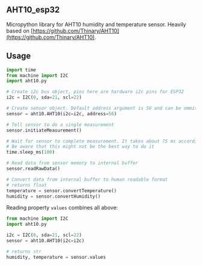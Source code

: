 ## AHT10_esp32
Micropython library for AHT10 humidity and temperature sensor.
Heavily based on [https://github.com/Thinary/AHT10](https://github.com/Thinary/AHT10).

## Usage

```python
import time
from machine import I2C
import aht10.py

# Create i2c bus object, pins here are hardware i2c pins for ESP32
i2c = I2C(0, sda=21, scl=22)

# Create sensor object. Default address argument is 56 and can be ommited
sensor = aht10.AHT10(i2c=i2c, address=56)

# Tell sensor to do a single measurement
sensor.initiateMeasurement()

# Wait for sensor to complete measurement. It takes about 75 ms according to manual
# Be aware that this might not be the best way to do it
time.sleep_ms(100)

# Read data from sensor memory to internal buffer
sensor.readRawData()

# Convert data from internal buffer to human readable format
# returns float
temperature = sensor.convertTemperature()
humidity = sensor.convertHumidity()
```

Reading property `values` combines all above:

```python
from machine import I2C
import aht10.py

i2c = I2C(0, sda=21, scl=22)
sensor = aht10.AHT10(i2c=i2c)

# returns str
humidity, temperature = sensor.values
```

